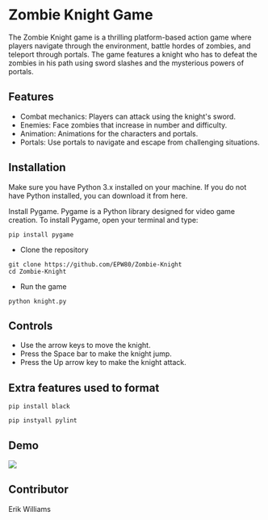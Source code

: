 # Zombie Knight Game

The Zombie Knight game is a thrilling platform-based action game where players navigate through the environment, battle hordes of zombies, and teleport through portals. The game features a knight who has to defeat the zombies in his path using sword slashes and the mysterious powers of portals.

## Features

- Combat mechanics: Players can attack using the knight's sword.
- Enemies: Face zombies that increase in number and difficulty.
- Animation: Animations for the characters and portals.
- Portals: Use portals to navigate and escape from challenging situations.

## Installation

Make sure you have Python 3.x installed on your machine. If you do not have Python installed, you can download it from here.

Install Pygame. Pygame is a Python library designed for video game creation. To install Pygame, open your terminal and type:

```
pip install pygame
```

- Clone the repository

```
git clone https://github.com/EPW80/Zombie-Knight
cd Zombie-Knight
```

- Run the game

```
python knight.py
```

## Controls

- Use the arrow keys to move the knight.
- Press the Space bar to make the knight jump.
- Press the Up arrow key to make the knight attack.

## Extra features used to format

```
pip install black
```

```
pip instyall pylint
```

## Demo

![](images/demo.gif)

## Contributor

Erik Williams
